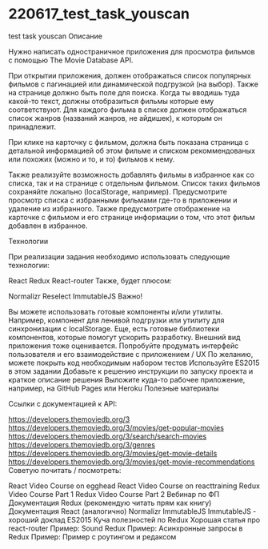 # 220617_test_task_youscan
test task youscan
Описание

Нужно написать одностраничное приложения для просмотра фильмов с помощью The Movie Database API.

При открытии приложения, должен отображаться список популярных фильмов с пагинацией или динамической подгрузкой (на выбор). Также на странице должно быть поле для поиска. Когда ты вводишь туда какой-то текст, должны отобразиться фильмы которые ему соответствуют. Для каждого фильма в списке должен отображаться список жанров (названий жанров, не айдишек), к которым он принадлежит.

При клике на карточку с фильмом, должна быть показана страница с детальной информацией об этом фильме и списком рекоммендованых или похожих (можно и то, и то) фильмов к нему.

Также реализуйте возможность добавлять фильмы в избранное как со списка, так и на странице с отдельным фильмом. Список таких фильмов сохраняйте локально (localStorage, например). Предусмотрите просмотр списка с избранными фильмами где-то в приложении и удаление из избранного. Также предусмотрите отображение на карточке с фильмом и его странице информации о том, что этот фильм добавлен в избранное.

Технологии

При реализации задания необходимо использовать следующие технологии:

React
Redux
React-router
Также, будет плюсом:

Normalizr
Reselect
ImmutableJS
Важно!

Вы можете использовать готовые компоненты и/или утилиты. Например, компонент для ленивой подгрузки или утилиту для синхронизации с localStorage. Еще, есть готовые библиотеки компонентов, которые помогут ускорить разработку.
Внешний вид приложения тоже оценивается. Попробуйте продумать интерфейс пользователя и его взаимодействие с приложением / UX
По желанию, можете покрыть код необходимым набором тестов
Используйте ES2015 в этом задании
Добавьте к решению инструкции по запуску проекта и краткое описание решения
Выложите куда-то рабочее приложение, например, на GitHub Pages или Heroku
Полезные материалы

Ссылки с документацией к API:

https://developers.themoviedb.org/3
https://developers.themoviedb.org/3/movies/get-popular-movies
https://developers.themoviedb.org/3/search/search-movies
https://developers.themoviedb.org/3/genres
https://developers.themoviedb.org/3/movies/get-movie-details
https://developers.themoviedb.org/3/movies/get-movie-recommendations
Советую почитать / посмотреть:

React Video Course on egghead
React Video Course on reacttraining
Redux Video Course Part 1
Redux Video Course Part 2
Вебинар по ФП
Документация Redux (рекомендую читать прям как книгу)
Документация React (аналогично)
Normalizr
ImmutableJS
ImmutableJS - хороший доклад
ES2015
Куча полезностей по Redux
Хорошая статья про react-router
Пример: Sound Redux
Пример: Асинхронные запросы в Redux
Пример: Пример с роутингом и редаксом
